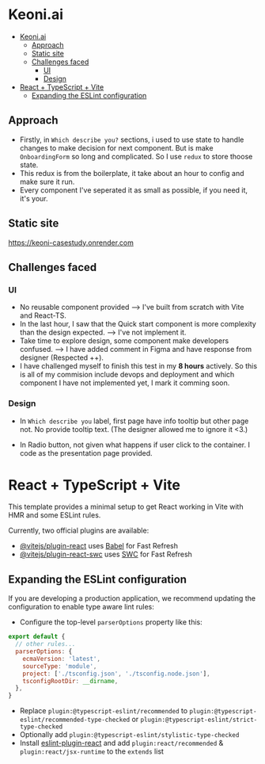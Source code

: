 # Keoni.ai

<!---toc start-->

* [Keoni.ai](#keoniai)
  * [Approach](#approach)
  * [Static site](#static-site)
  * [Challenges faced](#challenges-faced)
    * [UI](#ui)
    * [Design](#design)
* [React + TypeScript + Vite](#react--typescript--vite)
  * [Expanding the ESLint configuration](#expanding-the-eslint-configuration)

<!---toc end-->

## Approach
- Firstly, in `Which describe you?` sections, i used to use state to handle changes to make decision for next component. But is make `OnboardingForm` so long and complicated. So I use `redux` to store thoose state.
- This redux is from the boilerplate, it take about an hour to config and make sure it run.
- Every component I've seperated it as small as possible, if you need it, it's your.


## Static site
https://keoni-casestudy.onrender.com

## Challenges faced
### UI
- No reusable component provided --> I've built from scratch with Vite and React-TS. 
- In the last hour, I saw that the Quick start component is more complexity than the design expected. --> I've not implement it.
- Take time to explore design, some component make developers confused. --> I have added comment in Figma and have response from designer (Respected ++).
- I have challenged myself to finish this test in my **8 hours** actively. So this is all of my commision include devops and deployment and which component I have not implemented yet, I mark it comming soon.

### Design
- In `Which describe you` label, first page have info tooltip but other page not. No provide tooltip text. (The designer allowed me to ignore it <3.)

- In Radio button, not given what happens if user click to the container. I code as the presentation page provided.

# React + TypeScript + Vite

This template provides a minimal setup to get React working in Vite with HMR and some ESLint rules.

Currently, two official plugins are available:

- [@vitejs/plugin-react](https://github.com/vitejs/vite-plugin-react/blob/main/packages/plugin-react/README.md) uses [Babel](https://babeljs.io/) for Fast Refresh
- [@vitejs/plugin-react-swc](https://github.com/vitejs/vite-plugin-react-swc) uses [SWC](https://swc.rs/) for Fast Refresh

## Expanding the ESLint configuration

If you are developing a production application, we recommend updating the configuration to enable type aware lint rules:

- Configure the top-level `parserOptions` property like this:

```js
export default {
  // other rules...
  parserOptions: {
    ecmaVersion: 'latest',
    sourceType: 'module',
    project: ['./tsconfig.json', './tsconfig.node.json'],
    tsconfigRootDir: __dirname,
  },
}
```

- Replace `plugin:@typescript-eslint/recommended` to `plugin:@typescript-eslint/recommended-type-checked` or `plugin:@typescript-eslint/strict-type-checked`
- Optionally add `plugin:@typescript-eslint/stylistic-type-checked`
- Install [eslint-plugin-react](https://github.com/jsx-eslint/eslint-plugin-react) and add `plugin:react/recommended` & `plugin:react/jsx-runtime` to the `extends` list
